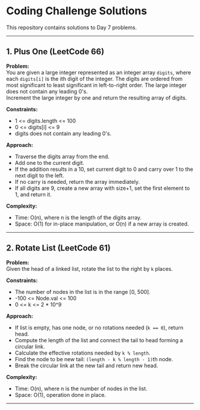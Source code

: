 # Coding Challenge Solutions

This repository contains solutions to Day 7 problems.

---

## 1. Plus One (LeetCode 66)

**Problem:**  
You are given a large integer represented as an integer array `digits`, where each `digits[i]` is the ith digit of the integer. The digits are ordered from most significant to least significant in left-to-right order. The large integer does not contain any leading 0's.  
Increment the large integer by one and return the resulting array of digits.

**Constraints:**  
- 1 <= digits.length <= 100  
- 0 <= digits[i] <= 9  
- digits does not contain any leading 0's.

**Approach:**  
- Traverse the digits array from the end.  
- Add one to the current digit.  
- If the addition results in a 10, set current digit to 0 and carry over 1 to the next digit to the left.  
- If no carry is needed, return the array immediately.  
- If all digits are 9, create a new array with size+1, set the first element to 1, and return it.

**Complexity:**  
- Time: O(n), where n is the length of the digits array.  
- Space: O(1) for in-place manipulation, or O(n) if a new array is created.

---

## 2. Rotate List (LeetCode 61)

**Problem:**  
Given the head of a linked list, rotate the list to the right by `k` places.

**Constraints:**  
- The number of nodes in the list is in the range [0, 500].  
- -100 <= Node.val <= 100  
- 0 <= k <= 2 * 10^9

**Approach:**  
- If list is empty, has one node, or no rotations needed (`k == 0`), return head.  
- Compute the length of the list and connect the tail to head forming a circular link.  
- Calculate the effective rotations needed by `k % length`.  
- Find the node to be new tail: `(length - k % length - 1)`th node.  
- Break the circular link at the new tail and return new head.

**Complexity:**  
- Time: O(n), where n is the number of nodes in the list.  
- Space: O(1), operation done in place.

---
